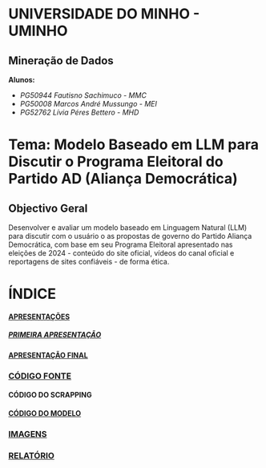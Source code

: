 # UNIVERSIDADE DO MINHO - UMINHO
## Mineração de Dados
**Alunos:**
- *PG50944 Fautisno Sachimuco - MMC*
- *PG50008 Marcos André Mussungo - MEI*
- *PG52762 Lívia Péres Bettero - MHD*


# Tema: Modelo Baseado em LLM para Discutir o Programa Eleitoral do Partido AD (Aliança Democrática)

## Objectivo Geral
Desenvolver e avaliar um modelo baseado em Linguagem Natural (LLM) para discutir com o usuário o as propostas de governo do Partido Aliança Democrática, com base em seu Programa Eleitoral apresentado nas eleições de 2024 - conteúdo do site oficial, vídeos do canal oficial e reportagens de sites confiáveis - de forma ética.

# ÍNDICE
#### [APRESENTAÇÕES](https://github.com/FaustinoSachimuco/chatBot_Alinca_Democratica/tree/cb29adcef02498e94cf1838eea895e0ac2cb4eb2/APRESENTA%C3%87%C3%95ES)
##### [PRIMEIRA APRESENTAÇÃO](https://github.com/FaustinoSachimuco/chatBot_Alinca_Democratica/tree/72cc07bb89f52e8b7fb3d8308b3f0cc336e23120/APRESENTA%C3%87%C3%95ES/PRIMEIRA%20APRESENTA%C3%87%C3%83O)
#### [APRESENTAÇÃO FINAL](https://github.com/FaustinoSachimuco/chatBot_Alinca_Democratica/tree/63a96401b54994b724599175c0997175df2152fd/APRESENTA%C3%87%C3%95ES/APRESENTA%C3%87%C3%83O%20FINAL)
### [CÓDIGO FONTE](https://github.com/FaustinoSachimuco/chatBot_Alinca_Democratica/tree/649e8a4da2cd6dee9ed9b1c54e5d682405eb061b/C%C3%93DIGO%20FONTE)
#### CÓDIGO DO SCRAPPING
#### [CÓDIGO DO MODELO](https://github.com/FaustinoSachimuco/chatBot_Alinca_Democratica/tree/ab12a2fbbbf52e0b07e2f2b85ca1dc4e4f482e4d/C%C3%93DIGO%20FONTE/C%C3%93DIGO%20DO%20MODELO)
### [IMAGENS](https://github.com/FaustinoSachimuco/chatBot_Alinca_Democratica/tree/143c1a3a6e3faa09704998fd7156062193226c62/IMAGENS)
### [RELATÓRIO](https://github.com/FaustinoSachimuco/chatBot_Alinca_Democratica/blob/8dbad93ccd6eddc97b4ab5189a983bf9339da429/RELAT%C3%93RIO/RELATORIO.pdf)
